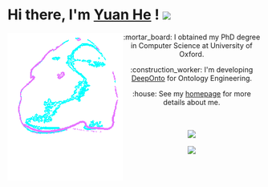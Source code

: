 <h1> Hi there, I'm <a href="https://www.yuanhe.wiki/">Yuan He</a> ! <img src = "https://raw.githubusercontent.com/MartinHeinz/MartinHeinz/master/wave.gif" width = 30px> </h1>

<!-- <p>
  <a href="https://github.com/DenverCoder1/readme-typing-svg"><img src="https://readme-typing-svg.herokuapp.com?&font=IBM+Plex+Sans&color=abcdef&size=20&lines=My+name+is+Yuan+He+(何源)!;I'm+a+Research+Associate+in+CS+@+Oxford" /></a>
</p> -->

<!-- <p align="right">
<a href="https://github.com/Lawhy">
    <img src="https://readme-typing-svg.demolab.com?font=IBM+Plex+Sans&color=abcdef&size=20&duration=2000&pause=100&multiline=true&width=500&height=80&lines=Yuan+He+(何源);Research+Associate+%7C+Computer+Science+%7C+@Oxford" alt="Typing SVG" />
</a>
</p> -->

<!-- <br/> -->

<img align="left" alt="GIF" src="https://raw.githubusercontent.com/Lawhy/Lawhy/main/ai-artificial-intelligence.gif" height="auto" />
  
<p align="center"> :mortar_board: I obtained my PhD degree in Computer Science at University of Oxford. </p>
<p align="center"> :construction_worker: I'm developing <a href="https://github.com/KRR-Oxford/DeepOnto">DeepOnto</a> for Ontology Engineering. </p>
<p align="center"> :house: See my <a href="https://www.yuanhe.wiki/">homepage</a> for more details about me.</p>

</br>

<p align="center">
<img align="center" src = "https://raw.githubusercontent.com/MartinHeinz/MartinHeinz/master/wave.gif" width = 30px>
</p>

<div align="center">
<img align="center" src="https://github-readme-stats-one-bice.vercel.app/api?username=Lawhy&show_icons=true&include_all_commits=true&count_private=true&role=OWNER,ORGANIZATION_MEMBER,COLLABORATOR" />
</div>


<!-- [![trophy](https://github-profile-trophy.vercel.app/?username=Lawhy)](https://github.com/Lawhy/github-profile-trophy) -->

<br/>
